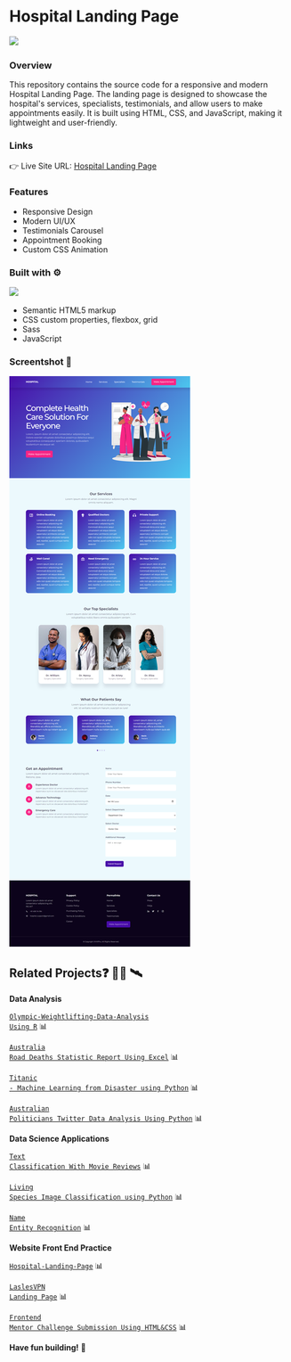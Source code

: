 # Hospital Landing Page
[![](https://skillicons.dev/icons?i=html,css,js)](https://skillicons.dev)
### Overview
This repository contains the source code for a responsive and modern Hospital Landing Page. The landing page is designed to showcase the hospital's services, specialists, testimonials, and allow users to make appointments easily. It is built using HTML, CSS, and JavaScript, making it lightweight and user-friendly.
  
### Links
👉 Live Site URL: [Hospital Landing Page](https://vinhphuphan.github.io/Hospital-Landing-Page/)

### Features
- Responsive Design
- Modern UI/UX
- Testimonials Carousel
-  Appointment Booking
-  Custom CSS Animation
### Built with ⚙️
[![](https://skillicons.dev/icons?i=html,css,js,sass)](https://skillicons.dev)
- Semantic HTML5 markup
- CSS custom properties, flexbox, grid
- Sass 
- JavaScript
### Screentshot 📸
<img src="https://raw.githubusercontent.com/vinhphuphan/Hospital-Landing-Page/main/assets/myhospitalweb.z8.web.core.windows.net_.png" style="max-width: 100%">

## Related Projects:question: 👨‍💻 🛰️

**Data Analysis**

<code>[Olympic-Weightlifting-Data-Analysis Using R](https://github.com/vinhphuphan/Olympic-Weightlifting-Data-Analysis)</code> 📊

<code>[Australia Road Deaths Statistic Report Using Excel](https://github.com/vinhphuphan/Australia-Road-Deaths-Statistic)</code> 📊

<code>[Titanic - Machine Learning from Disaster using Python](https://github.com/vinhphuphan/Titanic-Machine-Learning-from-Disaster)</code> 📊

<code>[Australian Politicians Twitter Data Analysis Using Python](https://github.com/vinhphuphan/Tweets-Analysis)</code> 📊

**Data Science Applications**

<code>[Text Classification With Movie Reviews](https://github.com/vinhphuphan/Text-Classification-With-Movie-Reviews/)</code> 📊

<code>[Living Species Image Classification using Python](https://github.com/vinhphuphan/Living-Species-Image-Classification)</code> 📊

<code>[Name Entity Recognition](https://github.com/vinhphuphan/Name-Entity-Recognition)</code> 📊

**Website Front End Practice**

<code>[Hospital-Landing-Page](https://github.com/vinhphuphan/Hospital-Landing-Page/)</code> 📊

<code>[LaslesVPN Landing Page](https://github.com/vinhphuphan/Lasles-VPN-Landing-Page)</code> 📊

<code>[Frontend Mentor Challenge Submission Using HTML&CSS](https://github.com/vinhphuphan/Frontendmentor-Challenge-HTML-CSS)</code> 📊

**Have fun building!** 🚀

